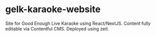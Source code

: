 # gelk-karaoke-website
Site for Good Enough Live Karaoke using React/NextJS. Content fully editable via Contentful CMS. Deployed using zeit. 
